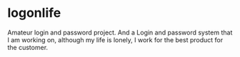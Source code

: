 # logonlife
Amateur login and password project.
And a Login and password system that I am working on, although my life is lonely, I work for the best product for the customer.

